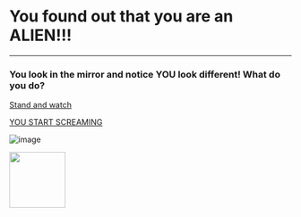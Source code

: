 # You found out that you are an **ALIEN!!!**
---

### You look in the mirror and notice YOU look different! What do you do?


[Stand and watch](green.md)
                                              
[YOU START SCREAMING](scream.md)

![image](https://github.com/fatjond0413/CYOA/assets/146867501/533fab35-19a9-4d08-b044-678f2c1bc3b5)
 
<img src="https://github.com/fatjond0413/CYOA/assets/146867501/533fab35-19a9-4d08-b044-678f2c1bc3b5" width ="100">
